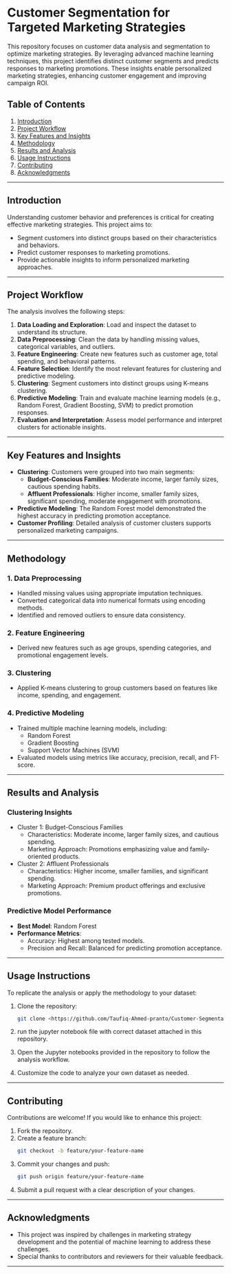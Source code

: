 # Customer Segmentation for Targeted Marketing Strategies

This repository focuses on customer data analysis and segmentation to optimize marketing strategies. By leveraging advanced machine learning techniques, this project identifies distinct customer segments and predicts responses to marketing promotions. These insights enable personalized marketing strategies, enhancing customer engagement and improving campaign ROI.

## Table of Contents

1. [Introduction](#introduction)
2. [Project Workflow](#project-workflow)
3. [Key Features and Insights](#key-features-and-insights)
4. [Methodology](#methodology)
5. [Results and Analysis](#results-and-analysis)
6. [Usage Instructions](#usage-instructions)
7. [Contributing](#contributing)
8. [Acknowledgments](#acknowledgments)

---

## Introduction

Understanding customer behavior and preferences is critical for creating effective marketing strategies. This project aims to:

- Segment customers into distinct groups based on their characteristics and behaviors.
- Predict customer responses to marketing promotions.
- Provide actionable insights to inform personalized marketing approaches.

---

## Project Workflow

The analysis involves the following steps:

1. **Data Loading and Exploration**: Load and inspect the dataset to understand its structure.
2. **Data Preprocessing**: Clean the data by handling missing values, categorical variables, and outliers.
3. **Feature Engineering**: Create new features such as customer age, total spending, and behavioral patterns.
4. **Feature Selection**: Identify the most relevant features for clustering and predictive modeling.
5. **Clustering**: Segment customers into distinct groups using K-means clustering.
6. **Predictive Modeling**: Train and evaluate machine learning models (e.g., Random Forest, Gradient Boosting, SVM) to predict promotion responses.
7. **Evaluation and Interpretation**: Assess model performance and interpret clusters for actionable insights.

---

## Key Features and Insights

- **Clustering**: Customers were grouped into two main segments:
  - **Budget-Conscious Families**: Moderate income, larger family sizes, cautious spending habits.
  - **Affluent Professionals**: Higher income, smaller family sizes, significant spending, moderate engagement with promotions.
- **Predictive Modeling**: The Random Forest model demonstrated the highest accuracy in predicting promotion acceptance.
- **Customer Profiling**: Detailed analysis of customer clusters supports personalized marketing campaigns.

---

## Methodology

### 1. Data Preprocessing
- Handled missing values using appropriate imputation techniques.
- Converted categorical data into numerical formats using encoding methods.
- Identified and removed outliers to ensure data consistency.

### 2. Feature Engineering
- Derived new features such as age groups, spending categories, and promotional engagement levels.

### 3. Clustering
- Applied K-means clustering to group customers based on features like income, spending, and engagement.

### 4. Predictive Modeling
- Trained multiple machine learning models, including:
  - Random Forest
  - Gradient Boosting
  - Support Vector Machines (SVM)
- Evaluated models using metrics like accuracy, precision, recall, and F1-score.

---

## Results and Analysis

### Clustering Insights
- Cluster 1: Budget-Conscious Families
  - Characteristics: Moderate income, larger family sizes, and cautious spending.
  - Marketing Approach: Promotions emphasizing value and family-oriented products.
- Cluster 2: Affluent Professionals
  - Characteristics: Higher income, smaller families, and significant spending.
  - Marketing Approach: Premium product offerings and exclusive promotions.

### Predictive Model Performance
- **Best Model**: Random Forest
- **Performance Metrics**:
  - Accuracy: Highest among tested models.
  - Precision and Recall: Balanced for predicting promotion acceptance.

---

## Usage Instructions

To replicate the analysis or apply the methodology to your dataset:

1. Clone the repository:
   ```bash
   git clone <https://github.com/Taufiq-Ahmed-pranto/Customer-Segmentation-for-Targeted-Marketing-Strategies>
   ```

2. run the jupyter notebook file with correct dataset attached in this repository.
   

3. Open the Jupyter notebooks provided in the repository to follow the analysis workflow.

4. Customize the code to analyze your own dataset as needed.

---

## Contributing

Contributions are welcome! If you would like to enhance this project:

1. Fork the repository.
2. Create a feature branch:
   ```bash
   git checkout -b feature/your-feature-name
   ```
3. Commit your changes and push:
   ```bash
   git push origin feature/your-feature-name
   ```
4. Submit a pull request with a clear description of your changes.

---

## Acknowledgments

- This project was inspired by challenges in marketing strategy development and the potential of machine learning to address these challenges.
- Special thanks to contributors and reviewers for their valuable feedback.

---

